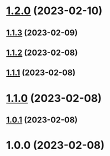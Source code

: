 # [1.2.0](https://github.com/acelectic/tom-tom-manager/compare/v1.1.3...v1.2.0) (2023-02-10)

## [1.1.3](https://github.com/acelectic/tom-tom-manager/compare/v1.1.2...v1.1.3) (2023-02-09)

## [1.1.2](https://github.com/acelectic/tom-tom-manager/compare/v1.1.1...v1.1.2) (2023-02-08)

## [1.1.1](https://github.com/acelectic/tom-tom-manager/compare/v1.1.0...v1.1.1) (2023-02-08)

# [1.1.0](https://github.com/acelectic/tom-tom-manager/compare/v1.0.1...v1.1.0) (2023-02-08)

## [1.0.1](https://github.com/acelectic/tom-tom-manager/compare/v1.0.0...v1.0.1) (2023-02-08)

# 1.0.0 (2023-02-08)

